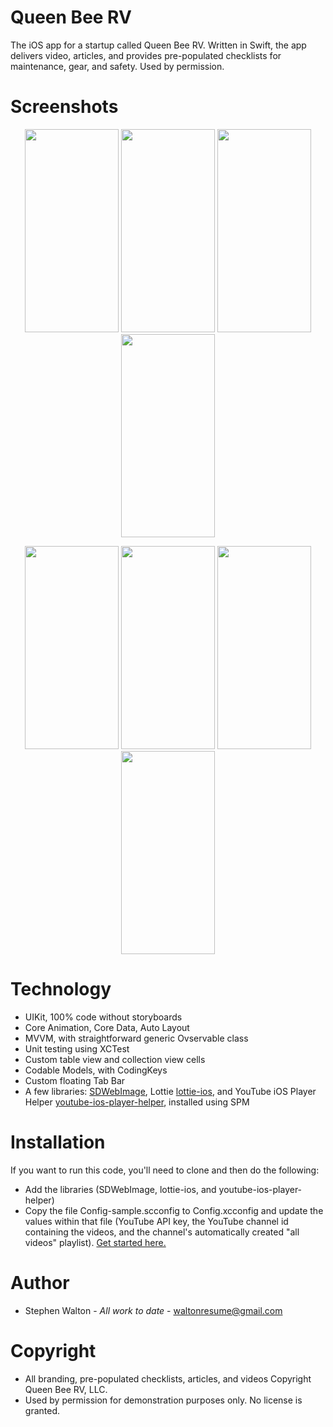 # Queen Bee RV

The iOS app for a startup called Queen Bee RV.  Written in Swift, the app delivers video, articles, and provides pre-populated checklists for maintenance, gear, and safety.  Used by permission.
###
# Screenshots
<p align="center">
<img src="https://github.com/stevethedeveloper/QueenBeeRV/assets/2591438/24a4b307-c536-4858-8c0a-8efecfd6be1d" width="150" height="325">
<img src="https://github.com/stevethedeveloper/QueenBeeRV/assets/2591438/a6da68e6-21df-4ee9-881d-a07efdaf0619" width="150" height="325">
<img src="https://github.com/stevethedeveloper/QueenBeeRV/assets/2591438/3ca2ab0b-e31e-4baf-beba-74e79a9479ad" width="150" height="325">
<img src="https://github.com/stevethedeveloper/QueenBeeRV/assets/2591438/93fbf412-b249-4298-9d04-6bf11c10c4c6" width="150" height="325">
</p>
<p align="center">
<img src="https://github.com/stevethedeveloper/QueenBeeRV/assets/2591438/d421762d-d23d-463a-98e1-8d71ef5a68cc" width="150" height="325">
<img src="https://github.com/stevethedeveloper/QueenBeeRV/assets/2591438/be173c41-de8c-46a6-95fd-72a827150777" width="150" height="325">
<img src="https://github.com/stevethedeveloper/QueenBeeRV/assets/2591438/b3e97ec3-6c6a-46da-b15f-5a13ae8a256e" width="150" height="325">
<img src="https://github.com/stevethedeveloper/QueenBeeRV/assets/2591438/418da0d0-8e5b-4aba-8ac4-d5059ca0cc5f" width="150" height="325">
</p>

# Technology
- UIKit, 100% code without storyboards
- Core Animation, Core Data, Auto Layout
- MVVM, with straightforward generic Ovservable class
- Unit testing using XCTest
- Custom table view and collection view cells
- Codable Models, with CodingKeys
- Custom floating Tab Bar
- A few libraries: [SDWebImage](https://github.com/SDWebImage/SDWebImage), Lottie [lottie-ios](https://github.com/airbnb/lottie-ios), and YouTube iOS Player Helper [youtube-ios-player-helper](https://github.com/youtube/youtube-ios-player-helper), installed using SPM

# Installation
If you want to run this code, you'll need to clone and then do the following:
- Add the libraries (SDWebImage, lottie-ios, and youtube-ios-player-helper)
- Copy the file Config-sample.scconfig to Config.xcconfig and update the values within that file (YouTube API key, the YouTube channel id containing the videos, and the channel's automatically created "all videos" playlist). [Get started here.](https://developers.google.com/youtube/v3/getting-started)

# Author
- Stephen Walton - *All work to date* - [waltonresume@gmail.com](mailto:waltonresume@gmail.com)

# Copyright
- All branding, pre-populated checklists, articles, and videos Copyright Queen Bee RV, LLC.
- Used by permission for demonstration purposes only.  No license is granted.
